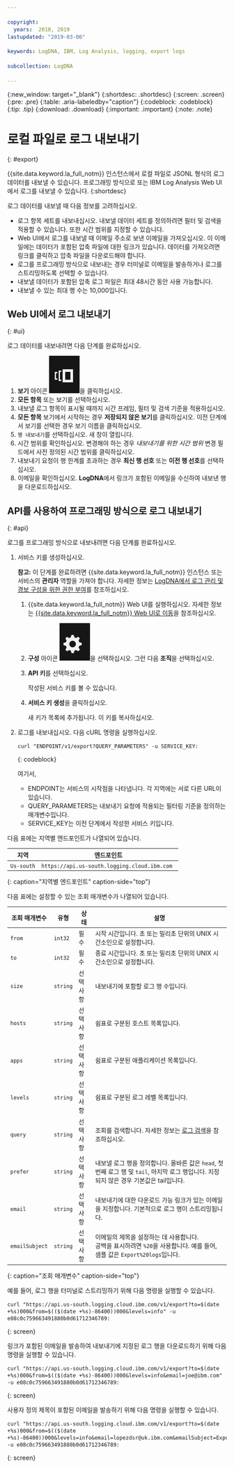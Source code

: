```yaml
---

copyright:
  years:  2018, 2019
lastupdated: "2019-03-06"

keywords: LogDNA, IBM, Log Analysis, logging, export logs

subcollection: LogDNA

---
```


{:new_window: target="_blank"}
{:shortdesc: .shortdesc}
{:screen: .screen}
{:pre: .pre}
{:table: .aria-labeledby="caption"}
{:codeblock: .codeblock}
{:tip: .tip}
{:download: .download}
{:important: .important}
{:note: .note}

 
# 로컬 파일로 로그 내보내기
{: #export}

{{site.data.keyword.la_full_notm}} 인스턴스에서 로컬 파일로 JSONL 형식의 로그 데이터를 내보낼 수 있습니다. 프로그래밍 방식으로 또는 IBM Log Analysis Web UI에서 로그를 내보낼 수 있습니다. 
{:shortdesc}

로그 데이터를 내보낼 때 다음 정보를 고려하십시오.
* 로그 항목 세트를 내보내십시오. 내보낼 데이터 세트를 정의하려면 필터 및 검색을 적용할 수 있습니다. 또한 시간 범위를 지정할 수 있습니다. 
* Web UI에서 로그를 내보낼 때 이메일 주소로 보낸 이메일을 가져오십시오. 이 이메일에는 데이터가 포함된 압축 파일에 대한 링크가 있습니다. 데이터를 가져오려면 링크를 클릭하고 압축 파일을 다운로드해야 합니다.
* 로그를 프로그래밍 방식으로 내보내는 경우 터미널로 이메일을 발송하거나 로그를 스트리밍하도록 선택할 수 있습니다.
* 내보낼 데이터가 포함된 압축 로그 파일은 최대 48시간 동안 사용 가능합니다. 
* 내보낼 수 있는 최대 행 수는 10,000입니다.



## Web UI에서 로그 내보내기
{: #ui}

로그 데이터를 내보내려면 다음 단계를 완료하십시오.

1. **보기** 아이콘 ![구성 아이콘](images/views.png)을 클릭하십시오.
2. **모든 항목** 또는 보기를 선택하십시오.
3. 내보낼 로그 항목이 표시될 때까지 시간 프레임, 필터 및 검색 기준을 적용하십시오.
4. **모든 항목** 보기에서 시작하는 경우 **저장되지 않은 보기**를 클릭하십시오. 이전 단계에서 보기를 선택한 경우 보기 이름을 클릭하십시오.
5. `행 내보내기`를 선택하십시오. 새 창이 열립니다.
6. 시간 범위를 확인하십시오. 변경해야 하는 경우 *내보내기를 위한 시간 범위* 변경 필드에서 사전 정의된 시간 범위를 클릭하십시오.
7. 내보내기 요청이 행 한계를 초과하는 경우 **최신 행 선호** 또는 **이전 행 선호**를 선택하십시오.
8. 이메일을 확인하십시오. **LogDNA**에서 링크가 포함된 이메일을 수신하여 내보낸 행을 다운로드하십시오.


## API를 사용하여 프로그래밍 방식으로 로그 내보내기
{: #api}

로그를 프로그래밍 방식으로 내보내려면 다음 단계를 완료하십시오.

1. 서비스 키를 생성하십시오. 

    **참고:** 이 단계를 완료하려면 {{site.data.keyword.la_full_notm}} 인스턴스 또는 서비스의 **관리자** 역할을 가져야 합니다. 자세한 정보는 [LogDNA에서 로그 관리 및 경보 구성을 위한 권한 부여](/docs/services/Log-Analysis-with-LogDNA?topic=LogDNA-work_iam#admin_user_logdna)를 참조하십시오.

    1. {{site.data.keyword.la_full_notm}} Web UI를 실행하십시오. 자세한 정보는 [{{site.data.keyword.la_full_notm}} Web UI로 이동](/docs/services/Log-Analysis-with-LogDNA?topic=LogDNA-view_logs#view_logs_step2)을 참조하십시오.

    2. **구성** 아이콘 ![구성 아이콘](images/admin.png)을 선택하십시오. 그런 다음 **조직**을 선택하십시오. 

    3. **API 키**를 선택하십시오.

        작성된 서비스 키를 볼 수 있습니다. 

    4. **서비스 키 생성**을 클릭하십시오.

        새 키가 목록에 추가됩니다. 이 키를 복사하십시오.

2. 로그를 내보내십시오. 다음 cURL 명령을 실행하십시오.

    ```
    curl "ENDPOINT/v1/export?QUERY_PARAMETERS" -u SERVICE_KEY:
    ```
    {: codeblock}

    여기서, 

    * ENDPOINT는 서비스의 시작점을 나타냅니다. 각 지역에는 서로 다른 URL이 있습니다.
    * QUERY_PARAMETERS는 내보내기 요청에 적용되는 필터링 기준을 정의하는 매개변수입니다.
    * SERVICE_KEY는 이전 단계에서 작성한 서비스 키입니다.

다음 표에는 지역별 엔드포인트가 나열되어 있습니다.

| 지역         | 엔드포인트                                             | 
|----------------|------------------------------------------------------|
| `Us-south`       | `https://api.us-south.logging.cloud.ibm.com `        |
{: caption="지역별 엔드포인트" caption-side="top"} 


다음 표에는 설정할 수 있는 조회 매개변수가 나열되어 있습니다.

| 조회 매개변수 | 유형       | 상태     | 설명 |
|-----------|------------|------------|-------------|
| `from`      | `int32`      | 필수   | 시작 시간입니다. 초 또는 밀리초 단위의 UNIX 시간소인으로 설정합니다. |
| `to`        | `int32`      | 필수   | 종료 시간입니다. 초 또는 밀리초 단위의 UNIX 시간소인으로 설정합니다.    |
| `size`      | `string`     | 선택사항   | 내보내기에 포함할 로그 행 수입니다.  | 
| `hosts`     | `string`     | 선택사항   | 쉼표로 구분된 호스트 목록입니다. |
| `apps`      | `string`     | 선택사항   | 쉼표로 구분된 애플리케이션 목록입니다. |
| `levels`    | `string`     | 선택사항   | 쉼표로 구분된 로그 레벨 목록입니다. |
| `query`     | `string`     | 선택사항   | 조회를 검색합니다. 자세한 정보는 [로그 검색](/docs/services/Log-Analysis-with-LogDNA?topic=LogDNA-view_logs#view_logs_step6)을 참조하십시오. |
| `prefer`    | `string`     | 선택사항   | 내보낼 로그 행을 정의합니다. 올바른 값은 `head`, 첫 번째 로그 행 및 `tail`, 마지막 로그 행입니다. 지정되지 않은 경우 기본값은 tail입니다.  |
| `email`     | `string`     | 선택사항   | 내보내기에 대한 다운로드 가능 링크가 있는 이메일을 지정합니다. 기본적으로 로그 행이 스트리밍됩니다.|
| `emailSubject` | `string`     | 선택사항   | 이메일의 제목을 설정하는 데 사용합니다. </br>공백을 표시하려면 `%20`을 사용합니다. 예를 들어, 샘플 값은 `Export%20logs`입니다. |
{: caption="조회 매개변수" caption-side="top"} 

예를 들어, 로그 행을 터미널로 스트리밍하기 위해 다음 명령을 실행할 수 있습니다.

```
curl "https://api.us-south.logging.cloud.ibm.com/v1/export?to=$(date +%s)000&from=$(($(date +%s)-86400))000&levels=info" -u e08c0c759663491880b0d61712346789:
```
{: screen}

링크가 포함된 이메일을 발송하여 내보내기에 지정된 로그 행을 다운로드하기 위해 다음 명령을 실행할 수 있습니다.

```
curl "https://api.us-south.logging.cloud.ibm.com/v1/export?to=$(date +%s)000&from=$(($(date +%s)-86400))000&levels=info&email=joe@ibm.com" -u e08c0c759663491880b0d61712346789:
```
{: screen}


사용자 정의 제목이 포함된 이메일을 발송하기 위해 다음 명령을 실행할 수 있습니다.

```
curl "https://api.us-south.logging.cloud.ibm.com/v1/export?to=$(date +%s)000&from=$(($(date +%s)-86400))000&levels=info&email=lopezdsr@uk.ibm.com&emailSubject=Export%20test" -u e08c0c759663491880b0d61712346789:
```
{: screen}

